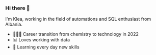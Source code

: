 ### Hi there 🖖

I'm Klea, working in the field of automations and SQL enthusiast from Albania.


- 👩🏻‍💻 Career transition from chemistry to technology in 2022
- 📊 Loves working with data
- 📓 Learning every day new skills

